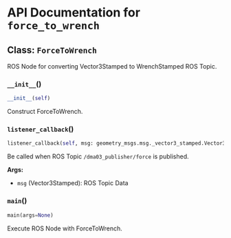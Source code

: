 # API Documentation for `force_to_wrench`

## Class: `ForceToWrench`

ROS Node for converting Vector3Stamped to WrenchStamped ROS Topic.

### `__init__`()

```python
__init__(self)
```

Construct ForceToWrench.

### `listener_callback`()

```python
listener_callback(self, msg: geometry_msgs.msg._vector3_stamped.Vector3Stamped)
```

Be called when ROS Topic `/dma03_publisher/force` is published.

**Args:**

- `msg` (Vector3Stamped): ROS Topic Data


### `main`()

```python
main(args=None)
```

Execute ROS Node with ForceToWrench.

